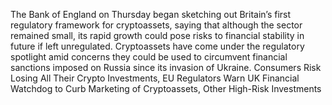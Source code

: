The Bank of England on Thursday began sketching out Britain’s first regulatory framework for cryptoassets, saying that although the sector remained small, its rapid growth could pose risks to financial stability in future if left unregulated.
Cryptoassets have come under the regulatory spotlight amid concerns they could be used to circumvent financial sanctions imposed on Russia since its invasion of Ukraine.
Consumers Risk Losing All Their Crypto Investments, EU Regulators Warn
UK Financial Watchdog to Curb Marketing of Cryptoassets, Other High-Risk Investments